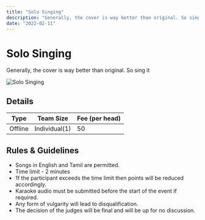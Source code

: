 ```yaml
---
title: "Solo Singing"
description: "Generally, the cover is way better than original. So sing it."
date: "2022-02-11"
---
```


# Solo Singing

Generally, the cover is way better than original. So sing it

<img src="/posters/21.png" alt="Solo Singing" class="w-full lg:w-48 object-cover" />

## Details

| Type    | Team Size     | Fee (per head) |
| ------- | ------------- | -------------- |
| Offline | Individual(1) | 50             |

## Rules & Guidelines

-   Songs in English and Tamil are permitted.
-   Time limit - 2 minutes
-   1f the participant exceeds the time limit then points will be reduced accordingly.
-   Karaoke audio must be submitted before the start of the event if required.
-   Any form of vulgarity will lead to disqualification.
-   The decision of the judges will be final and will be up for no discussion.
